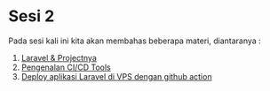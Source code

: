 # Sesi 2

Pada sesi kali ini kita akan membahas beberapa materi, diantaranya :
1. [Laravel & Projectnya](https://github.com/agung3wi/panduan-kelasdevops-v3/tree/main/sesi%206/1.%20Pengenalan%20CICD%20Tools)
2. [Pengenalan CI/CD Tools](https://github.com/agung3wi/panduan-kelasdevops-v3/tree/main/sesi%206/1.%20Pengenalan%20CICD%20Tools)
3. [Deploy aplikasi Laravel di VPS dengan github action](https://github.com/agung3wi/panduan-kelasdevops-v3/tree/main/sesi%206/4.%20%20Deploy%20aplikasi%20Laravel%20di%20VPS%20dengan%20CICD%20tools%20lain%20(gitlabci%2C%20github%20action))
